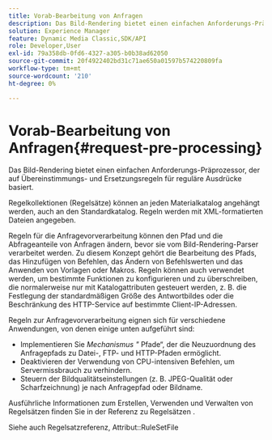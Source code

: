 ```yaml
---
title: Vorab-Bearbeitung von Anfragen
description: Das Bild-Rendering bietet einen einfachen Anforderungs-Präprozessor, der auf Übereinstimmungs- und Ersetzungsregeln für reguläre Ausdrücke basiert.
solution: Experience Manager
feature: Dynamic Media Classic,SDK/API
role: Developer,User
exl-id: 79a358db-0fd6-4327-a305-b0b38ad62050
source-git-commit: 20f4922402bd31c71ae650a01597b574220809fa
workflow-type: tm+mt
source-wordcount: '210'
ht-degree: 0%

---
```


# Vorab-Bearbeitung von Anfragen{#request-pre-processing}

Das Bild-Rendering bietet einen einfachen Anforderungs-Präprozessor, der auf Übereinstimmungs- und Ersetzungsregeln für reguläre Ausdrücke basiert.

Regelkollektionen (Regelsätze) können an jeden Materialkatalog angehängt werden, auch an den Standardkatalog. Regeln werden mit XML-formatierten Dateien angegeben.

Regeln für die Anfragevorverarbeitung können den Pfad und die Abfrageanteile von Anfragen ändern, bevor sie vom Bild-Rendering-Parser verarbeitet werden. Zu diesem Konzept gehört die Bearbeitung des Pfads, das Hinzufügen von Befehlen, das Ändern von Befehlswerten und das Anwenden von Vorlagen oder Makros. Regeln können auch verwendet werden, um bestimmte Funktionen zu konfigurieren und zu überschreiben, die normalerweise nur mit Katalogattributen gesteuert werden, z. B. die Festlegung der standardmäßigen Größe des Antwortbildes oder die Beschränkung des HTTP-Service auf bestimmte Client-IP-Adressen.

Regeln zur Anfragevorverarbeitung eignen sich für verschiedene Anwendungen, von denen einige unten aufgeführt sind:

* Implementieren Sie *Mechanismus &quot;* Pfade“, der die Neuzuordnung des Anfragepfads zu Datei-, FTP- und HTTP-Pfaden ermöglicht.
* Deaktivieren der Verwendung von CPU-intensiven Befehlen, um Servermissbrauch zu verhindern.
* Steuern der Bildqualitätseinstellungen (z. B. JPEG-Qualität oder Scharfzeichnung) je nach Anfragepfad oder Bildname.

Ausführliche Informationen zum Erstellen, Verwenden und Verwalten von Regelsätzen finden Sie in der Referenz zu Regelsätzen .

Siehe auch Regelsatzreferenz, Attribut::RuleSetFile
